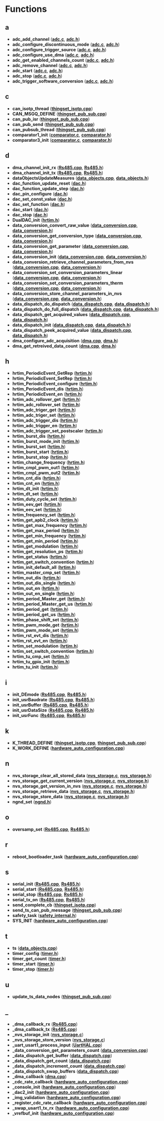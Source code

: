 
# Functions



## a

* **adc\_add\_channel** ([**adc.c**](adc_8c.md), [**adc.h**](adc_8h.md))
* **adc\_configure\_discontinuous\_mode** ([**adc.c**](adc_8c.md), [**adc.h**](adc_8h.md))
* **adc\_configure\_trigger\_source** ([**adc.c**](adc_8c.md), [**adc.h**](adc_8h.md))
* **adc\_configure\_use\_dma** ([**adc.c**](adc_8c.md), [**adc.h**](adc_8h.md))
* **adc\_get\_enabled\_channels\_count** ([**adc.c**](adc_8c.md), [**adc.h**](adc_8h.md))
* **adc\_remove\_channel** ([**adc.c**](adc_8c.md), [**adc.h**](adc_8h.md))
* **adc\_start** ([**adc.c**](adc_8c.md), [**adc.h**](adc_8h.md))
* **adc\_stop** ([**adc.c**](adc_8c.md), [**adc.h**](adc_8h.md))
* **adc\_trigger\_software\_conversion** ([**adc.c**](adc_8c.md), [**adc.h**](adc_8h.md))


## c

* **can\_isotp\_thread** ([**thingset\_isotp.cpp**](thingset__isotp_8cpp.md))
* **CAN\_MSGQ\_DEFINE** ([**thingset\_pub\_sub.cpp**](thingset__pub__sub_8cpp.md))
* **can\_pub\_isr** ([**thingset\_pub\_sub.cpp**](thingset__pub__sub_8cpp.md))
* **can\_pub\_send** ([**thingset\_pub\_sub.cpp**](thingset__pub__sub_8cpp.md))
* **can\_pubsub\_thread** ([**thingset\_pub\_sub.cpp**](thingset__pub__sub_8cpp.md))
* **comparator1\_init** ([**comparator.c**](comparator_8c.md), [**comparator.h**](comparator_8h.md))
* **comparator3\_init** ([**comparator.c**](comparator_8c.md), [**comparator.h**](comparator_8h.md))


## d

* **dma\_channel\_init\_rx** ([**Rs485.cpp**](Rs485_8cpp.md), [**Rs485.h**](Rs485_8h.md))
* **dma\_channel\_init\_tx** ([**Rs485.cpp**](Rs485_8cpp.md), [**Rs485.h**](Rs485_8h.md))
* **dataObjectsUpdateMeasures** ([**data\_objects.cpp**](data__objects_8cpp.md), [**data\_objects.h**](data__objects_8h.md))
* **dac\_function\_update\_reset** ([**dac.h**](dac_8h.md))
* **dac\_function\_update\_step** ([**dac.h**](dac_8h.md))
* **dac\_pin\_configure** ([**dac.h**](dac_8h.md))
* **dac\_set\_const\_value** ([**dac.h**](dac_8h.md))
* **dac\_set\_function** ([**dac.h**](dac_8h.md))
* **dac\_start** ([**dac.h**](dac_8h.md))
* **dac\_stop** ([**dac.h**](dac_8h.md))
* **DualDAC\_init** ([**hrtim.h**](hrtim_8h.md))
* **data\_conversion\_convert\_raw\_value** ([**data\_conversion.cpp**](data__conversion_8cpp.md), [**data\_conversion.h**](data__conversion_8h.md))
* **data\_conversion\_get\_conversion\_type** ([**data\_conversion.cpp**](data__conversion_8cpp.md), [**data\_conversion.h**](data__conversion_8h.md))
* **data\_conversion\_get\_parameter** ([**data\_conversion.cpp**](data__conversion_8cpp.md), [**data\_conversion.h**](data__conversion_8h.md))
* **data\_conversion\_init** ([**data\_conversion.cpp**](data__conversion_8cpp.md), [**data\_conversion.h**](data__conversion_8h.md))
* **data\_conversion\_retrieve\_channel\_parameters\_from\_nvs** ([**data\_conversion.cpp**](data__conversion_8cpp.md), [**data\_conversion.h**](data__conversion_8h.md))
* **data\_conversion\_set\_conversion\_parameters\_linear** ([**data\_conversion.cpp**](data__conversion_8cpp.md), [**data\_conversion.h**](data__conversion_8h.md))
* **data\_conversion\_set\_conversion\_parameters\_therm** ([**data\_conversion.cpp**](data__conversion_8cpp.md), [**data\_conversion.h**](data__conversion_8h.md))
* **data\_conversion\_store\_channel\_parameters\_in\_nvs** ([**data\_conversion.cpp**](data__conversion_8cpp.md), [**data\_conversion.h**](data__conversion_8h.md))
* **data\_dispatch\_do\_dispatch** ([**data\_dispatch.cpp**](data__dispatch_8cpp.md), [**data\_dispatch.h**](data__dispatch_8h.md))
* **data\_dispatch\_do\_full\_dispatch** ([**data\_dispatch.cpp**](data__dispatch_8cpp.md), [**data\_dispatch.h**](data__dispatch_8h.md))
* **data\_dispatch\_get\_acquired\_values** ([**data\_dispatch.cpp**](data__dispatch_8cpp.md), [**data\_dispatch.h**](data__dispatch_8h.md))
* **data\_dispatch\_init** ([**data\_dispatch.cpp**](data__dispatch_8cpp.md), [**data\_dispatch.h**](data__dispatch_8h.md))
* **data\_dispatch\_peek\_acquired\_value** ([**data\_dispatch.cpp**](data__dispatch_8cpp.md), [**data\_dispatch.h**](data__dispatch_8h.md))
* **dma\_configure\_adc\_acquisition** ([**dma.cpp**](dma_8cpp.md), [**dma.h**](dma_8h.md))
* **dma\_get\_retreived\_data\_count** ([**dma.cpp**](dma_8cpp.md), [**dma.h**](dma_8h.md))


## h

* **hrtim\_PeriodicEvent\_GetRep** ([**hrtim.h**](hrtim_8h.md))
* **hrtim\_PeriodicEvent\_SetRep** ([**hrtim.h**](hrtim_8h.md))
* **hrtim\_PeriodicEvent\_configure** ([**hrtim.h**](hrtim_8h.md))
* **hrtim\_PeriodicEvent\_dis** ([**hrtim.h**](hrtim_8h.md))
* **hrtim\_PeriodicEvent\_en** ([**hrtim.h**](hrtim_8h.md))
* **hrtim\_adc\_rollover\_get** ([**hrtim.h**](hrtim_8h.md))
* **hrtim\_adc\_rollover\_set** ([**hrtim.h**](hrtim_8h.md))
* **hrtim\_adc\_triger\_get** ([**hrtim.h**](hrtim_8h.md))
* **hrtim\_adc\_triger\_set** ([**hrtim.h**](hrtim_8h.md))
* **hrtim\_adc\_trigger\_dis** ([**hrtim.h**](hrtim_8h.md))
* **hrtim\_adc\_trigger\_en** ([**hrtim.h**](hrtim_8h.md))
* **hrtim\_adc\_trigger\_set\_postscaler** ([**hrtim.h**](hrtim_8h.md))
* **hrtim\_burst\_dis** ([**hrtim.h**](hrtim_8h.md))
* **hrtim\_burst\_mode\_init** ([**hrtim.h**](hrtim_8h.md))
* **hrtim\_burst\_set** ([**hrtim.h**](hrtim_8h.md))
* **hrtim\_burst\_start** ([**hrtim.h**](hrtim_8h.md))
* **hrtim\_burst\_stop** ([**hrtim.h**](hrtim_8h.md))
* **hrtim\_change\_frequency** ([**hrtim.h**](hrtim_8h.md))
* **hrtim\_cmpl\_pwm\_out1** ([**hrtim.h**](hrtim_8h.md))
* **hrtim\_cmpl\_pwm\_out2** ([**hrtim.h**](hrtim_8h.md))
* **hrtim\_cnt\_dis** ([**hrtim.h**](hrtim_8h.md))
* **hrtim\_cnt\_en** ([**hrtim.h**](hrtim_8h.md))
* **hrtim\_dt\_init** ([**hrtim.h**](hrtim_8h.md))
* **hrtim\_dt\_set** ([**hrtim.h**](hrtim_8h.md))
* **hrtim\_duty\_cycle\_set** ([**hrtim.h**](hrtim_8h.md))
* **hrtim\_eev\_get** ([**hrtim.h**](hrtim_8h.md))
* **hrtim\_eev\_set** ([**hrtim.h**](hrtim_8h.md))
* **hrtim\_frequency\_set** ([**hrtim.h**](hrtim_8h.md))
* **hrtim\_get\_apb2\_clock** ([**hrtim.h**](hrtim_8h.md))
* **hrtim\_get\_max\_frequency** ([**hrtim.h**](hrtim_8h.md))
* **hrtim\_get\_max\_period** ([**hrtim.h**](hrtim_8h.md))
* **hrtim\_get\_min\_frequency** ([**hrtim.h**](hrtim_8h.md))
* **hrtim\_get\_min\_period** ([**hrtim.h**](hrtim_8h.md))
* **hrtim\_get\_modulation** ([**hrtim.h**](hrtim_8h.md))
* **hrtim\_get\_resolution\_ps** ([**hrtim.h**](hrtim_8h.md))
* **hrtim\_get\_status** ([**hrtim.h**](hrtim_8h.md))
* **hrtim\_get\_switch\_convention** ([**hrtim.h**](hrtim_8h.md))
* **hrtim\_init\_default\_all** ([**hrtim.h**](hrtim_8h.md))
* **hrtim\_master\_cmp\_set** ([**hrtim.h**](hrtim_8h.md))
* **hrtim\_out\_dis** ([**hrtim.h**](hrtim_8h.md))
* **hrtim\_out\_dis\_single** ([**hrtim.h**](hrtim_8h.md))
* **hrtim\_out\_en** ([**hrtim.h**](hrtim_8h.md))
* **hrtim\_out\_en\_single** ([**hrtim.h**](hrtim_8h.md))
* **hrtim\_period\_Master\_get** ([**hrtim.h**](hrtim_8h.md))
* **hrtim\_period\_Master\_get\_us** ([**hrtim.h**](hrtim_8h.md))
* **hrtim\_period\_get** ([**hrtim.h**](hrtim_8h.md))
* **hrtim\_period\_get\_us** ([**hrtim.h**](hrtim_8h.md))
* **hrtim\_phase\_shift\_set** ([**hrtim.h**](hrtim_8h.md))
* **hrtim\_pwm\_mode\_get** ([**hrtim.h**](hrtim_8h.md))
* **hrtim\_pwm\_mode\_set** ([**hrtim.h**](hrtim_8h.md))
* **hrtim\_rst\_evt\_dis** ([**hrtim.h**](hrtim_8h.md))
* **hrtim\_rst\_evt\_en** ([**hrtim.h**](hrtim_8h.md))
* **hrtim\_set\_modulation** ([**hrtim.h**](hrtim_8h.md))
* **hrtim\_set\_switch\_convention** ([**hrtim.h**](hrtim_8h.md))
* **hrtim\_tu\_cmp\_set** ([**hrtim.h**](hrtim_8h.md))
* **hrtim\_tu\_gpio\_init** ([**hrtim.h**](hrtim_8h.md))
* **hrtim\_tu\_init** ([**hrtim.h**](hrtim_8h.md))


## i

* **init\_DEmode** ([**Rs485.cpp**](Rs485_8cpp.md), [**Rs485.h**](Rs485_8h.md))
* **init\_usrBaudrate** ([**Rs485.cpp**](Rs485_8cpp.md), [**Rs485.h**](Rs485_8h.md))
* **init\_usrBuffer** ([**Rs485.cpp**](Rs485_8cpp.md), [**Rs485.h**](Rs485_8h.md))
* **init\_usrDataSize** ([**Rs485.cpp**](Rs485_8cpp.md), [**Rs485.h**](Rs485_8h.md))
* **init\_usrFunc** ([**Rs485.cpp**](Rs485_8cpp.md), [**Rs485.h**](Rs485_8h.md))


## k

* **K\_THREAD\_DEFINE** ([**thingset\_isotp.cpp**](thingset__isotp_8cpp.md), [**thingset\_pub\_sub.cpp**](thingset__pub__sub_8cpp.md))
* **K\_WORK\_DEFINE** ([**hardware\_auto\_configuration.cpp**](hardware__auto__configuration_8cpp.md))


## n

* **nvs\_storage\_clear\_all\_stored\_data** ([**nvs\_storage.c**](nvs__storage_8c.md), [**nvs\_storage.h**](nvs__storage_8h.md))
* **nvs\_storage\_get\_current\_version** ([**nvs\_storage.c**](nvs__storage_8c.md), [**nvs\_storage.h**](nvs__storage_8h.md))
* **nvs\_storage\_get\_version\_in\_nvs** ([**nvs\_storage.c**](nvs__storage_8c.md), [**nvs\_storage.h**](nvs__storage_8h.md))
* **nvs\_storage\_retrieve\_data** ([**nvs\_storage.c**](nvs__storage_8c.md), [**nvs\_storage.h**](nvs__storage_8h.md))
* **nvs\_storage\_store\_data** ([**nvs\_storage.c**](nvs__storage_8c.md), [**nvs\_storage.h**](nvs__storage_8h.md))
* **ngnd\_set** ([**ngnd.h**](ngnd_8h.md))


## o

* **oversamp\_set** ([**Rs485.cpp**](Rs485_8cpp.md), [**Rs485.h**](Rs485_8h.md))


## r

* **reboot\_bootloader\_task** ([**hardware\_auto\_configuration.cpp**](hardware__auto__configuration_8cpp.md))


## s

* **serial\_init** ([**Rs485.cpp**](Rs485_8cpp.md), [**Rs485.h**](Rs485_8h.md))
* **serial\_start** ([**Rs485.cpp**](Rs485_8cpp.md), [**Rs485.h**](Rs485_8h.md))
* **serial\_stop** ([**Rs485.cpp**](Rs485_8cpp.md), [**Rs485.h**](Rs485_8h.md))
* **serial\_tx\_on** ([**Rs485.cpp**](Rs485_8cpp.md), [**Rs485.h**](Rs485_8h.md))
* **send\_complete\_cb** ([**thingset\_isotp.cpp**](thingset__isotp_8cpp.md))
* **send\_ts\_can\_pub\_message** ([**thingset\_pub\_sub.cpp**](thingset__pub__sub_8cpp.md))
* **safety\_task** ([**safety\_internal.h**](safety__internal_8h.md))
* **SYS\_INIT** ([**hardware\_auto\_configuration.cpp**](hardware__auto__configuration_8cpp.md))


## t

* **ts** ([**data\_objects.cpp**](data__objects_8cpp.md))
* **timer\_config** ([**timer.h**](timer_8h.md))
* **timer\_get\_count** ([**timer.h**](timer_8h.md))
* **timer\_start** ([**timer.h**](timer_8h.md))
* **timer\_stop** ([**timer.h**](timer_8h.md))


## u

* **update\_ts\_data\_nodes** ([**thingset\_pub\_sub.cpp**](thingset__pub__sub_8cpp.md))


## _

* **\_dma\_callback\_rx** ([**Rs485.cpp**](Rs485_8cpp.md))
* **\_dma\_callback\_tx** ([**Rs485.cpp**](Rs485_8cpp.md))
* **\_nvs\_storage\_init** ([**nvs\_storage.c**](nvs__storage_8c.md))
* **\_nvs\_storage\_store\_version** ([**nvs\_storage.c**](nvs__storage_8c.md))
* **\_uart\_usart1\_process\_input** ([**UartHAL.cpp**](UartHAL_8cpp.md))
* **\_data\_conversion\_get\_parameters\_count** ([**data\_conversion.cpp**](data__conversion_8cpp.md))
* **\_data\_dispatch\_get\_buffer** ([**data\_dispatch.cpp**](data__dispatch_8cpp.md))
* **\_data\_dispatch\_get\_count** ([**data\_dispatch.cpp**](data__dispatch_8cpp.md))
* **\_data\_dispatch\_increment\_count** ([**data\_dispatch.cpp**](data__dispatch_8cpp.md))
* **\_data\_dispatch\_swap\_buffers** ([**data\_dispatch.cpp**](data__dispatch_8cpp.md))
* **\_dma\_callback** ([**dma.cpp**](dma_8cpp.md))
* **\_cdc\_rate\_callback** ([**hardware\_auto\_configuration.cpp**](hardware__auto__configuration_8cpp.md))
* **\_console\_init** ([**hardware\_auto\_configuration.cpp**](hardware__auto__configuration_8cpp.md))
* **\_dac2\_init** ([**hardware\_auto\_configuration.cpp**](hardware__auto__configuration_8cpp.md))
* **\_img\_validation** ([**hardware\_auto\_configuration.cpp**](hardware__auto__configuration_8cpp.md))
* **\_register\_cdc\_rate\_callback** ([**hardware\_auto\_configuration.cpp**](hardware__auto__configuration_8cpp.md))
* **\_swap\_usart1\_tx\_rx** ([**hardware\_auto\_configuration.cpp**](hardware__auto__configuration_8cpp.md))
* **\_vrefbuf\_init** ([**hardware\_auto\_configuration.cpp**](hardware__auto__configuration_8cpp.md))




